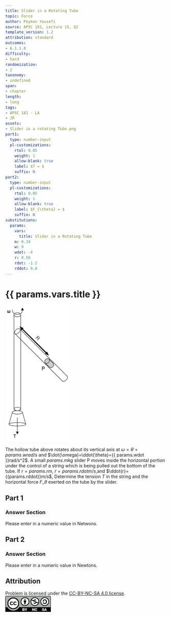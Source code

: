 ```yaml
---
title: Slider in a Rotating Tube
topic: Force
author: Peyman Yousefi
source: APSC 181, Lecture 15, Q2
template_version: 1.2
attribution: standard
outcomes:
- 6.1.1.8
difficulty:
- hard
randomization:
- 2
taxonomy:
- undefined
span:
- chapter
length:
- long
tags:
- APSC 181 - LA
- JR
assets:
- Slider in a rotating Tube.png
part1:
  type: number-input
  pl-customizations:
    rtol: 0.05
    weight: 1
    allow-blank: true
    label: $T = $
    suffix: N
part2:
  type: number-input
  pl-customizations:
    rtol: 0.05
    weight: 1
    allow-blank: true
    label: $F_{\theta} = $
    suffix: N
substitutions:
  params:
    vars:
      title: Slider in a Rotating Tube
    m: 0.34
    w: 9
    wdot: -4
    r: 0.56
    rdot: -1.2
    rddot: 0.8
---
```

# {{ params.vars.title }}
<img src="Slider in a rotating Tube.png" alt="A vertical hollow tube rotating about its vertical axis at omega rad per second is connected to a horizontal hollow tube in which a slider P moves under control of a string. The distance from the slider to the point of connection is R. The tension in the string acts downwards." width=200>

The hollow tube above rotates about its vertical axis at $\omega=\dot{\theta}={{ params.w }}rad/s$ and $\dot{\omega}=\ddot{\theta}={{ params.wdot }}rad/s^2$. A small ${{ params.m }}kg$ slider P moves inside the horizontal portion under the control of a string which is being pulled out the bottom of the tube. If $r= {{ params.r}}m$, $\dot{r}= {{ params.rdot }}m/s$,and $\ddot{r}={{params.rddot}}m/s$, Determine the tension $T$ in the string and the horizontal force $F\_{\theta}$ exerted on the tube by the slider.

## Part 1

### Answer Section

Please enter in a numeric value in Netwons.

## Part 2

### Answer Section

Please enter in a numeric value in Newtons.

## Attribution

Problem is licensed under the [CC-BY-NC-SA 4.0 license](https://creativecommons.org/licenses/by-nc-sa/4.0/).<br> ![The Creative Commons 4.0 license requiring attribution-BY, non-commercial-NC, and share-alike-SA license.](https://raw.githubusercontent.com/firasm/bits/master/by-nc-sa.png)